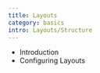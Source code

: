 ```yaml
---
title: Layouts
category: basics
intro: Layouts/Structure
---
```


- Introduction
- Configuring Layouts
